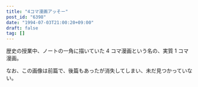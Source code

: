 ```yaml
---
title: "4コマ漫画アッそー"
post_id: "6398"
date: "1994-07-03T21:00:20+09:00"
draft: false
tag: []
---
```



歴史の授業中、ノートの一角に描いていた 4 コマ漫画という名の、実質 1 コマ漫画。

なお、この画像は前篇で、後篇もあったが消失してしまい、未だ見つかっていない。
